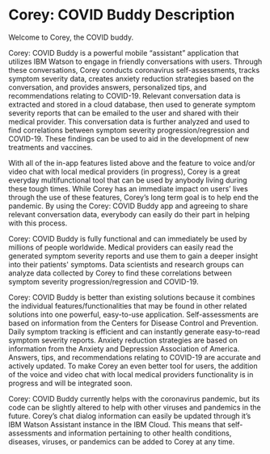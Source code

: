 # Corey: COVID Buddy Description

Welcome to Corey, the COVID buddy.

Corey: COVID Buddy is a powerful mobile “assistant” application that utilizes IBM Watson to engage in friendly conversations with users. Through these conversations, Corey conducts coronavirus self-assessments, tracks symptom severity data, creates anxiety reduction strategies based on the conversation, and provides answers, personalized tips, and recommendations relating to COVID-19. Relevant conversation data is extracted and stored in a cloud database, then used to generate symptom severity reports that can be emailed to the user and shared with their medical provider. This conversation data is further analyzed and used to find correlations between symptom severity progression/regression and COVID-19. These findings can be used to aid in the development of new treatments and vaccines.

With all of the in-app features listed above and the feature to voice and/or video chat with local medical providers (in progress), Corey is a great everyday multifunctional tool that can be used by anybody living during these tough times. While Corey has an immediate impact on users’ lives through the use of these features, Corey’s long term goal is to help end the pandemic. By using the Corey: COVID Buddy app and agreeing to share relevant conversation data, everybody can easily do their part in helping with this process.

Corey: COVID Buddy is fully functional and can immediately be used by millions of people worldwide. Medical providers can easily read the generated symptom severity reports and use them to gain a deeper insight into their patients' symptoms. Data scientists and research groups can analyze data collected by Corey to find these correlations between symptom severity progression/regression and COVID-19. 

Corey: COVID Buddy is better than existing solutions because it combines the individual features/functionalities that may be found in other related solutions into one powerful, easy-to-use application. Self-assessments are based on information from the Centers for Disease Control and Prevention. Daily symptom tracking is efficient and can instantly generate easy-to-read symptom severity reports. Anxiety reduction strategies are based on information from the Anxiety and Depression Association of America. Answers, tips, and recommendations relating to COVID-19 are accurate and actively updated. To make Corey an even better tool for users, the addition of the voice and video chat with local medical providers functionality is in progress and will be integrated soon.

Corey: COVID Buddy currently helps with the coronavirus pandemic, but its code can be slightly altered to help with other viruses and pandemics in the future. Corey’s chat dialog information can easily be updated through it’s IBM Watson Assistant instance in the IBM Cloud. This means that self-assessments and information pertaining to other health conditions, diseases, viruses, or pandemics can be added to Corey at any time.
